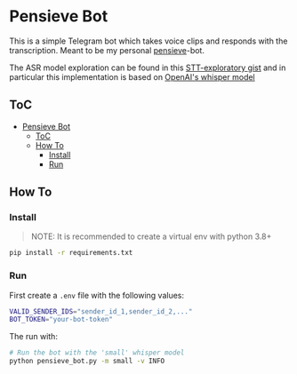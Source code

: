 # Pensieve Bot

This is a simple Telegram bot which takes voice clips and responds with the
transcription.
Meant to be my personal [pensieve](https://harrypotter.fandom.com/wiki/Pensieve)-bot.

The ASR model exploration can be found in this
[STT-exploratory gist](https://gist.github.com/jmrf/7711d1f833e49ba27e85c12edc316123)
and in particular this implementation is based on
[OpenAI's whisper model](https://github.com/openai/whisper)


## ToC

<!--ts-->
* [Pensieve Bot](#pensieve-bot)
   * [ToC](#toc)
   * [How To](#how-to)
      * [Install](#install)
      * [Run](#run)

<!-- Created by https://github.com/ekalinin/github-markdown-toc -->
<!-- Added by: ubuntu, at: Thu Sep 29 20:00:14 UTC 2022 -->

<!--te-->

## How To

### Install

> NOTE: It is recommended to create a virtual env with python 3.8+

```bash
pip install -r requirements.txt
```

### Run

First create a `.env` file with the following values:

```bash
VALID_SENDER_IDS="sender_id_1,sender_id_2,..."
BOT_TOKEN="your-bot-token"
```

The run with:
```bash
# Run the bot with the 'small' whisper model
python pensieve_bot.py -m small -v INFO
```
